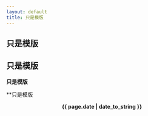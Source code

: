 ```yaml
---
layout: default
title: 只是模版
---
```


## 只是模版 ##

## 只是模版

**只是模版**

**只是模版

<center><strong>{{ page.date | date_to_string }}</strong></center>
